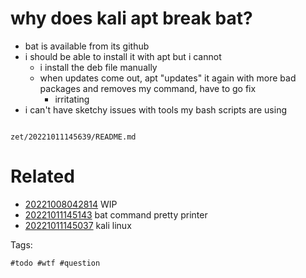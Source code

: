# why does kali apt break bat?

- bat is available from its github
- i should be able to install it with apt but i cannot
  - i install the deb file manually
  - when updates come out, apt "updates" it again with more bad packages and removes my command, have to go fix
    - irritating
- i can't have sketchy issues with tools my bash scripts are using

```
```

` zet/20221011145639/README.md `

# Related

- [20221008042814](/zet/20221008042814/README.md) WIP
- [20221011145143](/zet/20221011145143/README.md) bat command pretty printer
- [20221011145037](/zet/20221011145037/README.md) kali linux

Tags:

    #todo #wtf #question
